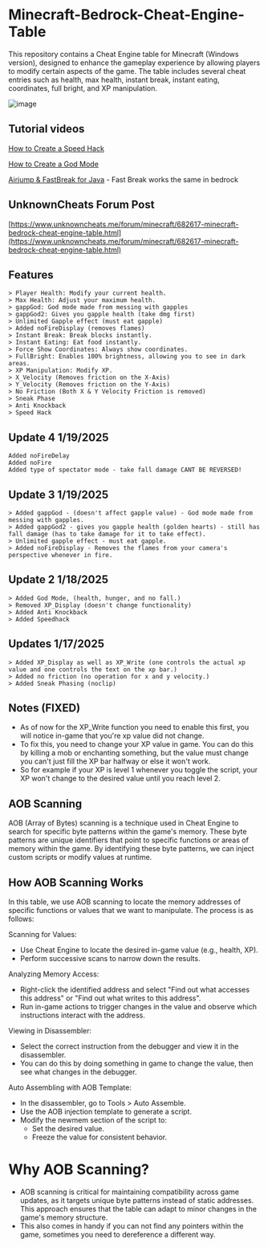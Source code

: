 # Minecraft-Bedrock-Cheat-Engine-Table
This repository contains a Cheat Engine table for Minecraft (Windows version), designed to enhance the gameplay experience by allowing players to modify certain aspects of the game. The table includes several cheat entries such as health, max health, instant break, instant eating, coordinates, full bright, and XP manipulation.

![image](https://github.com/user-attachments/assets/75a94bd3-10c8-4f7e-9d7c-fabcc50f68be)




## Tutorial videos
[How to Create a Speed Hack](https://youtu.be/QHXdqz45FPk)

[How to Create a God Mode](https://www.youtube.com/watch?v=1Kkrx97UBF8)

[Airjump & FastBreak for Java](https://www.youtube.com/watch?v=ylsNXpjo-Qg) - Fast Break works the same in bedrock

## UnknownCheats Forum Post
[https://www.unknowncheats.me/forum/minecraft/682617-minecraft-bedrock-cheat-engine-table.html](https://www.unknowncheats.me/forum/minecraft/682617-minecraft-bedrock-cheat-engine-table.html)

## Features
```
> Player Health: Modify your current health.
> Max Health: Adjust your maximum health.
> gappGod: God mode made from messing with gapples
> gappGod2: Gives you gapple health (take dmg first)
> Unlimited Gapple effect (must eat gapple)
> Added noFireDisplay (removes flames)
> Instant Break: Break blocks instantly.
> Instant Eating: Eat food instantly.
> Force Show Coordinates: Always show coordinates.
> FullBright: Enables 100% brightness, allowing you to see in dark areas.
> XP Manipulation: Modify XP.
> X_Velocity (Removes friction on the X-Axis)
> Y_Velocity (Removes friction on the Y-Axis)
> No Friction (Both X & Y Velocity Friction is removed)
> Sneak Phase
> Anti Knockback
> Speed Hack
```

## Update 4 1/19/2025
```
Added noFireDelay
Added noFire
Added type of spectator mode - take fall damage CANT BE REVERSED!
```


## Update 3 1/19/2025
```
> Added gappGod - (doesn't affect gapple value) - God mode made from messing with gapples.
> Added gappGod2 - gives you gapple health (golden hearts) - still has fall damage (has to take damage for it to take effect).
> Unlimited gapple effect - must eat gapple.
> Added noFireDisplay - Removes the flames from your camera's perspective whenever in fire.
```

## Update 2 1/18/2025
```
> Added God Mode, (health, hunger, and no fall.)
> Removed XP_Display (doesn't change functionality)
> Added Anti Knockback
> Added Speedhack
```

## Updates 1/17/2025
```
> Added XP_Display as well as XP_Write (one controls the actual xp value and one controls the text on the xp bar.)
> Added no friction (no operation for x and y velocity.)
> Added Sneak Phasing (noclip)
```

## Notes (FIXED)
- As of now for the XP_Write function you need to enable this first, you will notice in-game that you're xp value did not change.
- To fix this, you need to change your XP value in game. You can do this by killing a mob or enchanting something, but the value must change you can't just fill the XP bar halfway or else it won't work.
- So for example if your XP is level 1 whenever you toggle the script, your XP won't change to the desired value until you reach level 2.


## AOB Scanning

AOB (Array of Bytes) scanning is a technique used in Cheat Engine to search for specific byte patterns within the game's memory. These byte patterns are unique identifiers that point to specific functions or areas of memory within the game. By identifying these byte patterns, we can inject custom scripts or modify values at runtime.

## How AOB Scanning Works

In this table, we use AOB scanning to locate the memory addresses of specific functions or values that we want to manipulate. The process is as follows:

Scanning for Values:

- Use Cheat Engine to locate the desired in-game value (e.g., health, XP).
- Perform successive scans to narrow down the results.


Analyzing Memory Access:

- Right-click the identified address and select "Find out what accesses this address" or "Find out what writes to this address".
- Run in-game actions to trigger changes in the value and observe which instructions interact with the address.

Viewing in Disassembler:

- Select the correct instruction from the debugger and view it in the disassembler.
- You can do this by doing something in game to change the value, then see what changes in the debugger.

Auto Assembling with AOB Template:

- In the disassembler, go to Tools > Auto Assemble.
- Use the AOB injection template to generate a script.
- Modify the newmem section of the script to:
   - Set the desired value.
   - Freeze the value for consistent behavior.

# Why AOB Scanning?

- AOB scanning is critical for maintaining compatibility across game updates, as it targets unique byte patterns instead of static addresses. This approach ensures that the table can adapt to minor changes in the game's memory structure.
- This also comes in handy if you can not find any pointers within the game, sometimes you need to dereference a different way.



